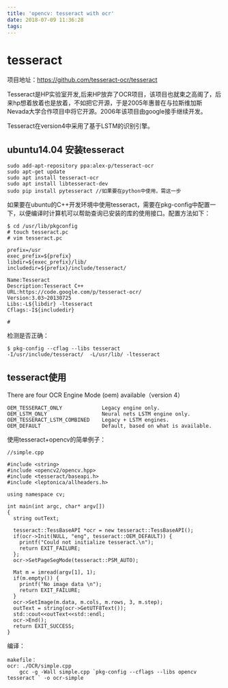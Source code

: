 ```yaml
---
title: 'opencv: tesseract with ocr'
date: 2018-07-09 11:36:28
tags:
---
```


# tesseract
项目地址：https://github.com/tesseract-ocr/tesseract

Tesseract是HP实验室开发,后来HP放弃了OCR项目，该项目也就束之高阁了，后来hp想着放着也是放着，不如把它开源，于是2005年惠普在与拉斯维加斯Nevada大学合作项目中将它开源。2006年该项目由google接手继续开发。

Tesseract在version4中采用了基于LSTM的识别引擎。

## ubuntu14.04 安装tesseract
```
sudo add-apt-repository ppa:alex-p/tesseract-ocr
sudo apt-get update
sudo apt install tesseract-ocr
sudo apt install libtesseract-dev
sudo pip install pytesseract //如果要在python中使用，需这一步
```
如果要在ubuntu的C++开发环境中使用tesseract，需要在pkg-config中配置一下，以便编译时计算机可以帮助查询已安装的库的使用接口。配置方法如下：
```
$ cd /usr/lib/pkgconfig
# touch tesseract.pc
# vim tesseract.pc

prefix=/usr
exec_prefix=${prefix}
libdir=${exec_prefix}/lib/
includedir=${prefix}/include/tesseract/

Name:Tesseract
Description:Tesseract C++
URL:https://code.google.com/p/tesseract-ocr/
Version:3.03~20130725
Libs:-L${libdir} -ltesseract
Cflags:-I${includedir}

#
```
检测是否正确：
```
$ pkg-config --cflag --libs tesseract
-I/usr/include/tesseract/  -L/usr/lib/ -ltesseract
```

## tesseract使用
There are four OCR Engine Mode (oem) available（version 4）
     
    OEM_TESSERACT_ONLY             Legacy engine only.
    OEM_LSTM_ONLY                  Neural nets LSTM engine only.
    OEM_TESSERACT_LSTM_COMBINED    Legacy + LSTM engines.
    OEM_DEFAULT                    Default, based on what is available.

使用tesseract+opencv的简单例子：
```
//simple.cpp

#include <string>
#include <opencv2/opencv.hpp>
#include <tesseract/baseapi.h>
#include <leptonica/allheaders.h>

using namespace cv;

int main(int argc, char* argv[])
{
  string outText;

  tesseract::TessBaseAPI *ocr = new tesseract::TessBaseAPI();
  if(ocr->Init(NULL, "eng", tesseract::OEM_DEFAULT)) {
    printf("Could not initialize tesseract.\n");
    return EXIT_FAILURE;
  };
  ocr->SetPageSegMode(tesseract::PSM_AUTO);
  
  Mat m = imread(argv[1], 1);
  if(m.empty()) {
    printf("No image data \n");
    return EXIT_FAILURE;
  }
  ocr->SetImage(m.data, m.cols, m.rows, 3, m.step);
  outText = string(ocr->GetUTF8Text());
  std::cout<<outText<<std::endl;
  ocr->End();
  return EXIT_SUCCESS;
}
```

编译：
```
makefile：
ocr: ./OCR/simple.cpp
	gcc -g -Wall simple.cpp `pkg-config --cflags --libs opencv tesseract ` -o ocr-simple
```
